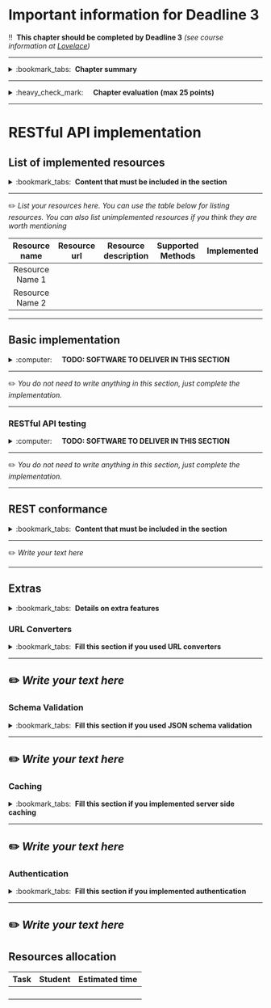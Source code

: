 # Important information for Deadline 3


:bangbang:&nbsp;&nbsp;**This chapter should be completed by Deadline 3** *(see course information at [Lovelace](http://lovelace.oulu.fi))*

---
<details>
<summary>
:bookmark_tabs:&nbsp;&nbsp;<strong>Chapter summary</strong>
</summary>

<bloquote>
In this section you must implement a RESTful API. <strong>The minimum requirements are summarized in the&nbsp;<a href="">Minimum Requirements</a>&nbsp;section of the Project Work Assignment. If you do not meet the minimum requirements this section WILL NOT be evaluated. </strong>
<h3>CHAPTER GOALS</h3>
<ul>
<li>Implement a RESTful API</li>
<li>Write tests for the API</li>
</ul>
</bloquote>

</details>

---
<details>
<summary>
:heavy_check_mark:&nbsp;&nbsp;&nbsp;&nbsp; <strong>Chapter evaluation (max 25 points)</strong>
</summary>

<bloquote>
You can get a maximum of 18 points after completing this section. More detailed evaluation is provided in the evaluation sheet in Lovelace.
</bloquote>

</details>

---

# RESTful API implementation

## List of implemented resources

<details>
<summary>
:bookmark_tabs:&nbsp;&nbsp;<strong>Content that must be included in the section</strong>
</summary>

<bloquote>
A list of all implemented resources. Consider that you do not need to implement every resource you initially planned. &nbsp; The minimum requirements are summarized in the Minimum requirements section from the Project work assignment. <em>Do not forget to include in the <a href="doc/README.md">README.md</a> file which is the path to access to your application remotely.</em>

</bloquote>

</details>

---

:pencil2: *List your resources here. You can use the table below for listing resources. You can also list unimplemented resources if you think they are worth mentioning*

|  Resource name       | Resource url | Resource description | Supported Methods    | Implemented |
|:-------------------: |:------------:|:--------------------:|:--------------------:|:-----------:|
|Resource Name 1       |              |                      |                      |             |
|Resource Name 2       |              |                      |                      |             |

---

## Basic implementation
<details>
<summary>
:computer:&nbsp;&nbsp;&nbsp;&nbsp; <strong>TODO: SOFTWARE TO DELIVER IN THIS SECTION</strong>
</summary>

<bloquote>
<strong>The code repository must contain: </strong>
<ol>
	<li>The source code for the RESTful API&nbsp;</li>
	<li>The external libraries that you have used</li>
	<li>We recommend to include a set of scripts to setup and run your server </li>
	<li>A database file or the necessary files and scripts to automatically populate your database.</li>
	<li>A <a href="documents/README.md">README.md</a> file containing:
		<ul>
			<li>Dependencies (external libraries)</li>
			<li>How to setup the framework.</li>
			<li>How to populate and setup the database.</li>
			<li>How to setup (e.g. modifying any configuration files) and run your RESTful API.</li>
			<li>The URL to access your API (usually <em>nameofapplication/api/version/</em>)=&gt; the path to your application.</li>
		</ul>
	</li>
</ol>
<strong>NOTE: Your code MUST be clearly documented. </strong>For each public method/function you must provide: a short description of the method, input parameters, output parameters, exceptions (when the application can fail and how to handle such fail). 
&nbsp;<strong>In addition should be clear which is the code you have implemented yourself and which is the code that you have borrowed from other sources. Always provide a link to the original source. This includes links to the course material.</strong>
</bloquote>

</details>

---
:pencil2: *You do not need to write anything in this section, just complete the implementation.*

---

### RESTful API testing
<details>
<summary>
:computer:&nbsp;&nbsp;&nbsp;&nbsp; <strong>TODO: SOFTWARE TO DELIVER IN THIS SECTION</strong>
</summary>

<bloquote>
<strong>The code repository must contain: </strong>
<ol>
	<li>The code to test your RESTful API (Functional test)
		<ul>
			<li>The code of the test MUST be commented indicating what you are going to test in each test case.</li>
			<li>The test must include values that force error messages</li>
		</ul>
	</li>
	<li>The external libraries that you have used</li>
	<li>We recommend to include a set of scripts to execute your tests.</li>
	<li>A database file or the necessary files and scripts to automatically populate your database.</li>
	<li>A <a href="documents/README.md">README.md</a> file containing:
		<ul>
			<li>Dependencies (external libraries)</li>
			<li>Instructions on how to run the different tests for your application.</li>
		</ul>
	</li>
</ol>
Do not forget to include in the <a href="doc/README.md">README.md</a> the instructions on how to run your tests. Discuss briefly which were the main errors that you detected thanks to the functional testing.

Remember that you MUST implement a functional testing suite. A detailed description of the input / output in the a REST client plugin.

In this section it is your responsibility that your API handles requests correctly. All of the supported methods for each resource should work. You also need to show that invalid requests are properly handled, and that the response codes are correct in each situation.
</bloquote>

</details>

---
:pencil2: *You do not need to write anything in this section, just complete the implementation.*

---

## REST conformance

<details>
<summary>
:bookmark_tabs:&nbsp;&nbsp;<strong>Content that must be included in the section</strong>
</summary>

<bloquote>
Explain briefly how your API meets REST principles. Focus specially in these three principles: <strong>Addressability, Uniform interface, and Statelessness</strong>. Provide examples (e.g. how does each HTTP method work in your API). Note that Connectedness will be addressed in Deadline 4.
</bloquote>

</details>

---

:pencil2: *Write your text here*

---

## Extras

<details>
<summary>
:bookmark_tabs:&nbsp;&nbsp;<strong>Details on extra features</strong>
</summary>
<bloquote>
This section lists the additional features that will be graded as part of the API but are not required. In addition to implementing the feature you are also asked to write a short description for each.
</bloquote>

</details>

### URL Converters

<details>
<summary>
:bookmark_tabs:&nbsp;&nbsp;<strong>Fill this section if you used URL converters</strong>
</summary>
<bloquote>
Write a short rationale of how URL converters are used, including your thoughts on the possible trade-offs. Go through all URL parameters in your API and describe whether they use a converter, what property is used for converting, or why it's not using a converter.
</bloquote>
</details>

---
:pencil2: *Write your text here*
---
### Schema Validation

<details>
<summary>
:bookmark_tabs:&nbsp;&nbsp;<strong>Fill this section if you used JSON schema validation</strong>
</summary>
<bloquote>
Write a short description of your JSON schemas, including key decision making for choosing how to validate each field. 
</bloquote>
</details>

---
:pencil2: *Write your text here*
---

### Caching

<details>
<summary>
:bookmark_tabs:&nbsp;&nbsp;<strong>Fill this section if you implemented server side caching</strong>
</summary>
<bloquote>
Explain your caching decisions here. Include an explanation for every GET method in your API, explaining what is cached (or why it is not cached), and how long is it cached (and why). If you are using manual cache clearing, also explain when it happens.
</bloquote>
</details>

---
:pencil2: *Write your text here*
---

### Authentication

<details>
<summary>
:bookmark_tabs:&nbsp;&nbsp;<strong>Fill this section if you implemented authentication</strong>
</summary>
<bloquote>
Explain your authentication scheme here. Describe the authentication requirements for each resource in your API, and your reasoning for the decisions. In addition, provide a plan for how API keys will be distributed, even if the distribution is not currently implemented.
</bloquote>
</details>

---
:pencil2: *Write your text here*
---

## Resources allocation
|**Task** | **Student**|**Estimated time**|
|:------: |:----------:|:----------------:|
|||| 
|||| 
|||| 
|||| 



